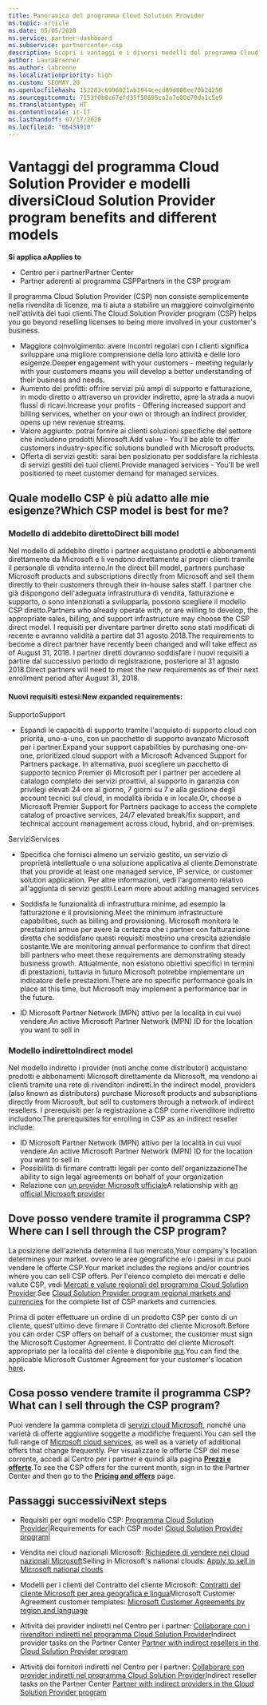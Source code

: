 ```yaml
---
title: Panoramica del programma Cloud Solution Provider
ms.topic: article
ms.date: 05/05/2020
ms.service: partner-dashboard
ms.subservice: partnercenter-csp
description: Scopri i vantaggi e i diversi modelli del programma Cloud Solution Provider per favorire la crescita aziendale con nuovi clienti e nuove competenze.
author: LauraBrenner
ms.author: labrenne
ms.localizationpriority: high
ms.custom: SEOMAY.20
ms.openlocfilehash: 152283c6996021ab3944cecd89d808ee70b2d250
ms.sourcegitcommit: 7153f0b8c67efd35f58695ca2a7e00e70da1c5e9
ms.translationtype: HT
ms.contentlocale: it-IT
ms.lasthandoff: 07/17/2020
ms.locfileid: "86434910"
---
```

# <a name="cloud-solution-provider-program-benefits-and-different-models"></a><span data-ttu-id="ddb65-103">Vantaggi del programma Cloud Solution Provider e modelli diversi</span><span class="sxs-lookup"><span data-stu-id="ddb65-103">Cloud Solution Provider program benefits and different models</span></span>

<span data-ttu-id="ddb65-104">**Si applica a**</span><span class="sxs-lookup"><span data-stu-id="ddb65-104">**Applies to**</span></span>

- <span data-ttu-id="ddb65-105">Centro per i partner</span><span class="sxs-lookup"><span data-stu-id="ddb65-105">Partner Center</span></span>
- <span data-ttu-id="ddb65-106">Partner aderenti al programma CSP</span><span class="sxs-lookup"><span data-stu-id="ddb65-106">Partners in the CSP program</span></span>

<span data-ttu-id="ddb65-107">Il programma Cloud Solution Provider (CSP) non consiste semplicemente nella rivendita di licenze, ma ti aiuta a stabilire un maggiore coinvolgimento nell'attività dei tuoi clienti.</span><span class="sxs-lookup"><span data-stu-id="ddb65-107">The Cloud Solution Provider program (CSP) helps you go beyond reselling licenses to being more involved in your customer's business.</span></span>

- <span data-ttu-id="ddb65-108">Maggiore coinvolgimento: avere incontri regolari con i clienti significa sviluppare una migliore comprensione della loro attività e delle loro esigenze.</span><span class="sxs-lookup"><span data-stu-id="ddb65-108">Deeper engagement with your customers - meeting regularly with your customers means you will develop a better understanding of their business and needs.</span></span>
- <span data-ttu-id="ddb65-109">Aumento dei profitti: offrire servizi più ampi di supporto e fatturazione, in modo diretto o attraverso un provider indiretto, apre la strada a nuovi flussi di ricavi.</span><span class="sxs-lookup"><span data-stu-id="ddb65-109">Increase your profits - Offering increased support and billing services, whether on your own or through an indirect provider, opens up new revenue streams.</span></span>  
- <span data-ttu-id="ddb65-110">Valore aggiunto: potrai fornire ai clienti soluzioni specifiche del settore che includono prodotti Microsoft.</span><span class="sxs-lookup"><span data-stu-id="ddb65-110">Add value - You'll be able to offer customers industry-specific solutions bundled with Microsoft products.</span></span>
- <span data-ttu-id="ddb65-111">Offerta di servizi gestiti: sarai ben posizionato per soddisfare la richiesta di servizi gestiti dei tuoi clienti.</span><span class="sxs-lookup"><span data-stu-id="ddb65-111">Provide managed services - You'll be well positioned to meet customer demand for managed services.</span></span> 

## <a name="which-csp-model-is-best-for-me"></a><span data-ttu-id="ddb65-112">Quale modello CSP è più adatto alle mie esigenze?</span><span class="sxs-lookup"><span data-stu-id="ddb65-112">Which CSP model is best for me?</span></span>

### <a name="direct-bill-model"></a><span data-ttu-id="ddb65-113">Modello di addebito diretto</span><span class="sxs-lookup"><span data-stu-id="ddb65-113">Direct bill model</span></span>

 <span data-ttu-id="ddb65-114">Nel modello di addebito diretto i partner acquistano prodotti e abbonamenti direttamente da Microsoft e li vendono direttamente ai propri clienti tramite il personale di vendita interno.</span><span class="sxs-lookup"><span data-stu-id="ddb65-114">In the direct bill model, partners purchase Microsoft products and subscriptions directly from Microsoft and sell them directly to their customers through their in-house sales staff.</span></span> <span data-ttu-id="ddb65-115">I partner che già dispongono dell'adeguata infrastruttura di vendita, fatturazione e supporto, o sono intenzionati a svilupparla, possono scegliere il modello CSP diretto.</span><span class="sxs-lookup"><span data-stu-id="ddb65-115">Partners who already operate with, or are willing to develop, the appropriate sales, billing, and support infrastructure may choose the CSP direct model.</span></span> <span data-ttu-id="ddb65-116">I requisiti per diventare partner diretto sono stati modificati di recente e avranno validità a partire dal 31 agosto 2018.</span><span class="sxs-lookup"><span data-stu-id="ddb65-116">The requirements to become a direct partner have recently been changed and will take effect as of August 31, 2018.</span></span> <span data-ttu-id="ddb65-117">I partner diretti dovranno soddisfare i nuovi requisiti a partire dal successivo periodo di registrazione, posteriore al 31 agosto 2018.</span><span class="sxs-lookup"><span data-stu-id="ddb65-117">Direct partners will need to meet the new requirements as of their next enrollment period after August 31, 2018.</span></span>

#### <a name="new-expanded-requirements"></a><span data-ttu-id="ddb65-118">Nuovi requisiti estesi:</span><span class="sxs-lookup"><span data-stu-id="ddb65-118">New expanded requirements:</span></span>

<span data-ttu-id="ddb65-119">Supporto</span><span class="sxs-lookup"><span data-stu-id="ddb65-119">Support</span></span>

- <span data-ttu-id="ddb65-120">Espandi le capacità di supporto tramite l'acquisto di supporto cloud con priorità, uno-a-uno, con un pacchetto di supporto avanzato Microsoft per i partner.</span><span class="sxs-lookup"><span data-stu-id="ddb65-120">Expand your support capabilities by purchasing one-on-one, prioritized cloud support with a Microsoft Advanced Support for Partners package.</span></span> <span data-ttu-id="ddb65-121">In alternativa, puoi scegliere un pacchetto di supporto tecnico Premier di Microsoft per i partner per accedere al catalogo completo dei servizi proattivi, al supporto in garanzia con privilegi elevati 24 ore al giorno, 7 giorni su 7 e alla gestione degli account tecnici sul cloud, in modalità ibrida e in locale.</span><span class="sxs-lookup"><span data-stu-id="ddb65-121">Or, choose a Microsoft Premier Support for Partners package to access the complete catalog of proactive services, 24/7 elevated break/fix support, and technical account management across cloud, hybrid, and on-premises.</span></span>

<span data-ttu-id="ddb65-122">Servizi</span><span class="sxs-lookup"><span data-stu-id="ddb65-122">Services</span></span>

- <span data-ttu-id="ddb65-123">Specifica che fornisci almeno un servizio gestito, un servizio di proprietà intellettuale o una soluzione applicativa al cliente.</span><span class="sxs-lookup"><span data-stu-id="ddb65-123">Demonstrate that you provide at least one managed service, IP service, or customer solution application.</span></span> <span data-ttu-id="ddb65-124">Per altre informazioni, vedi l'argomento relativo all'aggiunta di servizi gestiti.</span><span class="sxs-lookup"><span data-stu-id="ddb65-124">Learn more about adding managed services</span></span>

- <span data-ttu-id="ddb65-125">Soddisfa le funzionalità di infrastruttura minime, ad esempio la fatturazione e il provisioning.</span><span class="sxs-lookup"><span data-stu-id="ddb65-125">Meet the minimum infrastructure capabilities, such as billing and provisioning.</span></span>
<span data-ttu-id="ddb65-126">Microsoft monitora le prestazioni annue per avere la certezza che i partner con fatturazione diretta che soddisfano questi requisiti mostrino una crescita aziendale costante.</span><span class="sxs-lookup"><span data-stu-id="ddb65-126">We are monitoring annual performance to confirm that direct bill partners who meet these requirements are demonstrating steady business growth.</span></span> <span data-ttu-id="ddb65-127">Attualmente, non esistono obiettivi specifici in termini di prestazioni, tuttavia in futuro Microsoft potrebbe implementare un indicatore delle prestazioni.</span><span class="sxs-lookup"><span data-stu-id="ddb65-127">There are no specific performance goals in place at this time, but Microsoft may implement a performance bar in the future.</span></span>

- <span data-ttu-id="ddb65-128">ID Microsoft Partner Network (MPN) attivo per la località in cui vuoi vendere.</span><span class="sxs-lookup"><span data-stu-id="ddb65-128">An active Microsoft Partner Network (MPN) ID for the location you want to sell in</span></span>

### <a name="indirect-model"></a><span data-ttu-id="ddb65-129">Modello indiretto</span><span class="sxs-lookup"><span data-stu-id="ddb65-129">Indirect model</span></span>

<span data-ttu-id="ddb65-130">Nel modello indiretto i provider (noti anche come distributori) acquistano prodotti e abbonamenti Microsoft direttamente da Microsoft, ma vendono ai clienti tramite una rete di rivenditori indiretti.</span><span class="sxs-lookup"><span data-stu-id="ddb65-130">In the indirect model, providers (also known as distributors) purchase Microsoft products and subscriptions directly from Microsoft, but sell to customers through a network of indirect resellers.</span></span> <span data-ttu-id="ddb65-131">I prerequisiti per la registrazione a CSP come rivenditore indiretto includono:</span><span class="sxs-lookup"><span data-stu-id="ddb65-131">The prerequisites for enrolling in CSP as an indirect reseller include:</span></span>

- <span data-ttu-id="ddb65-132">ID Microsoft Partner Network (MPN) attivo per la località in cui vuoi vendere.</span><span class="sxs-lookup"><span data-stu-id="ddb65-132">An active Microsoft Partner Network (MPN) ID for the location you want to sell in</span></span>
- <span data-ttu-id="ddb65-133">Possibilità di firmare contratti legali per conto dell'organizzazione</span><span class="sxs-lookup"><span data-stu-id="ddb65-133">The ability to sign legal agreements on behalf of your organization</span></span>
- <span data-ttu-id="ddb65-134">Relazione con [un provider Microsoft ufficiale](https://partnercenter.microsoft.com/partner/find-a-provider)</span><span class="sxs-lookup"><span data-stu-id="ddb65-134">A relationship with [an official Microsoft provider](https://partnercenter.microsoft.com/partner/find-a-provider)</span></span>

## <a name="where-can-i-sell-through-the-csp-program"></a><span data-ttu-id="ddb65-135">Dove posso vendere tramite il programma CSP?</span><span class="sxs-lookup"><span data-stu-id="ddb65-135">Where can I sell through the CSP program?</span></span>

<span data-ttu-id="ddb65-136">La posizione dell'azienda determina il tuo mercato,</span><span class="sxs-lookup"><span data-stu-id="ddb65-136">Your company's location determines your market.</span></span> <span data-ttu-id="ddb65-137">ovvero le aree geografiche e/o i paesi in cui puoi vendere le offerte CSP.</span><span class="sxs-lookup"><span data-stu-id="ddb65-137">Your market includes the regions and/or countries where you can sell CSP offers.</span></span> <span data-ttu-id="ddb65-138">Per l'elenco completo dei mercati e delle valute CSP, vedi [Mercati e valute regionali del programma Cloud Solution Provider](regional-authorization-overview.md).</span><span class="sxs-lookup"><span data-stu-id="ddb65-138">See [Cloud Solution Provider program regional markets and currencies](regional-authorization-overview.md) for the complete list of CSP markets and currencies.</span></span>

<span data-ttu-id="ddb65-139">Prima di poter effettuare un ordine di un prodotto CSP per conto di un cliente, quest'ultimo deve firmare il Contratto del cliente Microsoft.</span><span class="sxs-lookup"><span data-stu-id="ddb65-139">Before you can order CSP offers on behalf of a customer, the customer must sign the Microsoft Customer Agreement.</span></span> <span data-ttu-id="ddb65-140">Il Contratto del cliente Microsoft appropriato per la località del cliente è disponibile [qui](agreements.md).</span><span class="sxs-lookup"><span data-stu-id="ddb65-140">You can find the applicable Microsoft Customer Agreement for your customer's location [here](agreements.md).</span></span>  

## <a name="what-can-i-sell-through-the-csp-program"></a><span data-ttu-id="ddb65-141">Cosa posso vendere tramite il programma CSP?</span><span class="sxs-lookup"><span data-stu-id="ddb65-141">What can I sell through the CSP program?</span></span>

<span data-ttu-id="ddb65-142">Puoi vendere la gamma completa di [servizi cloud Microsoft](https://partner.microsoft.com/cloud-solution-provider/products-and-services), nonché una varietà di offerte aggiuntive soggette a modifiche frequenti.</span><span class="sxs-lookup"><span data-stu-id="ddb65-142">You can sell the full range of [Microsoft cloud services](https://partner.microsoft.com/cloud-solution-provider/products-and-services), as well as a variety of additional offers that change frequently.</span></span> <span data-ttu-id="ddb65-143">Per visualizzare le offerte CSP del mese corrente, accedi al Centro per i partner e quindi alla pagina [**Prezzi e offerte**](https://partnercenter.microsoft.com/pcv/sales).</span><span class="sxs-lookup"><span data-stu-id="ddb65-143">To see the CSP offers for the current month, sign in to the Partner Center and then go to the [**Pricing and offers**](https://partnercenter.microsoft.com/pcv/sales) page.</span></span>

## <a name="next-steps"></a><span data-ttu-id="ddb65-144">Passaggi successivi</span><span class="sxs-lookup"><span data-stu-id="ddb65-144">Next steps</span></span>

- <span data-ttu-id="ddb65-145">Requisiti per ogni modello CSP: [Programma Cloud Solution Provider](https://partnercenter.microsoft.com/partner/cloud-solution-provider)|</span><span class="sxs-lookup"><span data-stu-id="ddb65-145">Requirements for each CSP model [Cloud Solution Provider program](https://partnercenter.microsoft.com/partner/cloud-solution-provider)|</span></span>

- <span data-ttu-id="ddb65-146">Vendita nei cloud nazionali Microsoft: [Richiedere di vendere nei cloud nazionali Microsoft](csp-national-clouds-overview.md)</span><span class="sxs-lookup"><span data-stu-id="ddb65-146">Selling in Microsoft's national clouds: [Apply to sell in Microsoft national clouds](csp-national-clouds-overview.md)</span></span>

- <span data-ttu-id="ddb65-147">Modelli per i clienti del Contratto del cliente Microsoft: [Contratti del cliente Microsoft per area geografica e lingua](agreements.md)</span><span class="sxs-lookup"><span data-stu-id="ddb65-147">Microsoft Customer Agreement customer templates: [Microsoft Customer Agreements by region and language](agreements.md)</span></span>

- <span data-ttu-id="ddb65-148">Attività dei provider indiretti nel Centro per i partner: [Collaborare con i rivenditori indiretti nel programma Cloud Solution Provider](indirect-provider-tasks-in-partner-center.md)</span><span class="sxs-lookup"><span data-stu-id="ddb65-148">Indirect provider tasks on the Partner Center [Partner with indirect resellers in the Cloud Solution Provider program](indirect-provider-tasks-in-partner-center.md)</span></span>

- <span data-ttu-id="ddb65-149">Attività dei fornitori indiretti nel Centro per i partner: [Collaborare con provider indiretti nel programma Cloud Solution Provider](indirect-reseller-tasks-in-partner-center.md)</span><span class="sxs-lookup"><span data-stu-id="ddb65-149">Indirect reseller tasks on the Partner Center [Partner with indirect providers in the Cloud Solution Provider program](indirect-reseller-tasks-in-partner-center.md)</span></span>
